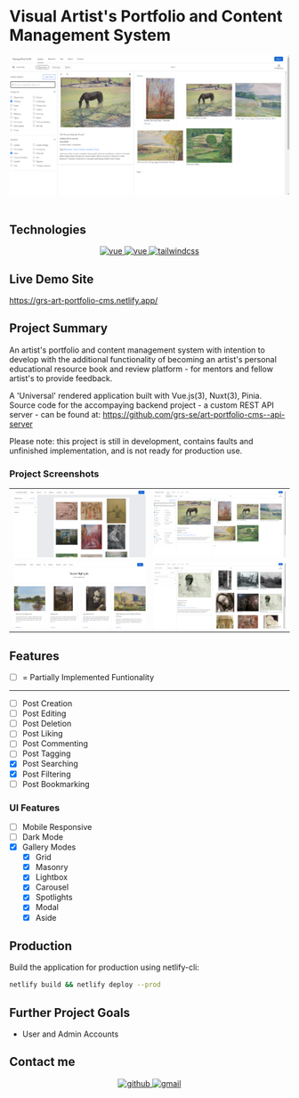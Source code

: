 # Visual Artist's Portfolio and Content Management System

<div align="center">
    <img src="docs/_media/project_screenshot(gallery_category_filters).png" alt="" />
</div>
<br/>

## Technologies

<p align="center">

<!-- <a href="https://github.com/vuejs/vue">
    <img src="https://img.shields.io/badge/vue-2.6.10-brightgreen.svg" alt="vue">
  </a> -->
  <!-- <a href="https://github.com/lin-xin/vue-manage-system/blob/master/LICENSE">
    <img src="https://img.shields.io/github/license/mashape/apistatus.svg" alt="license">
  </a> -->
  <a href="https://github.com/vuejs/vue">
    <img src="https://img.shields.io/badge/Vuejs-%2335495e.svg?style=for-the-badge&logo=vuedotjs&logoColor=%234FC08D" alt="vue">
  </a>
   <a href="https://github.com/nuxt">
    <img src="https://img.shields.io/badge/Nuxt-002E3B?style=for-the-badge&logo=nuxtdotjs&logoColor=#00DC82" alt="vue">
  </a>
  <!-- <a href="https://github.com/vuejs/pinia">
   <img src="https://img.shields.io/badge/Pinia.svg?style=for-the-badge&logo=piniadotjs&logoColor=#FFD14D" alt="pinia">
  </a> -->
   <a href="https://github.com/tailwindcss">
    <img src="https://img.shields.io/badge/tailwindcss-%2338B2AC.svg?style=for-the-badge&logo=tailwind-css&logoColor=white" alt="tailwindcss">
   </a>
</p>

## Live Demo Site

https://grs-art-portfolio-cms.netlify.app/

## Project Summary

An artist's portfolio and content management system with intention to develop with the additional functionality of becoming an artist's personal educational resource book and review platform - for mentors and fellow artist's to provide feedback.

A 'Universal' rendered application built with Vue.js(3), Nuxt(3), Pinia. Source code for the accompaying backend project - a custom REST API server - can be found at: https://github.com/grs-se/art-portfolio-cms--api-server

Please note: this project is still in development, contains faults and unfinished implementation, and is not ready for production use.

### Project Screenshots

|                                                         |                                                                     |
| ------------------------------------------------------- | ------------------------------------------------------------------- |
| ![](<docs/_media/project_screenshot(3).png>)            | ![](<docs/_media/project_screenshot(gallery_category_filters).png>) |
| ![](<docs/_media/project_screenshot(landing_page).png>) | ![](<docs/_media/project_screenshot(gallery_category).png>)         |

## Features

- [ ] = Partially Implemented Funtionality
<hr/>

- [ ] Post Creation
- [ ] Post Editing
- [ ] Post Deletion
- [ ] Post Liking
- [ ] Post Commenting
- [ ] Post Tagging
- [x] Post Searching
- [x] Post Filtering
- [ ] Post Bookmarking

### UI Features

- [ ] Mobile Responsive
- [ ] Dark Mode
- [x] Gallery Modes
  - [x] Grid
  - [x] Masonry
  - [x] Lightbox
  - [x] Carousel
  - [x] Spotlights
  - [x] Modal
  - [x] Aside

## Production

Build the application for production using netlify-cli:

```bash
netlify build && netlify deploy --prod
```

## Further Project Goals

- User and Admin Accounts

## Contact me

<div align="center">
<a href="https://github.com/grs-e" target="_blank">
<img src=https://img.shields.io/badge/github-%2324292e.svg?&style=for-the-badge&logo=github&logoColor=white alt=github style="margin-bottom: 5px;" />
</a>
<a href = "mailto:georgericesmith@gmail.com?subject = Feedback&body = Message">
<img src=https://img.shields.io/badge/gmail-%23EE4831.svg?&style=for-the-badge&logo=gmail&logoColor=white alt=gmail style="margin-bottom: 5px;" />
</a>
</div>
